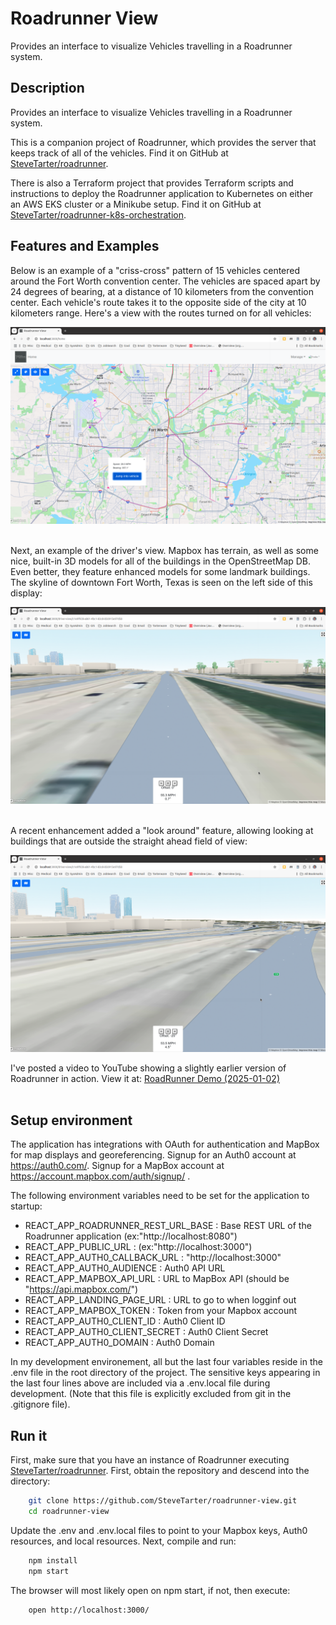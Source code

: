 # Roadrunner View

Provides an interface to visualize Vehicles travelling in a Roadrunner system.

## Description

Provides an interface to visualize Vehicles travelling in a Roadrunner system.

This is a companion project of Roadrunner, which provides the server that keeps track of all of the vehicles.  Find it on GitHub at [SteveTarter/roadrunner](https://github.com/SteveTarter/roadrunner).

There is also a Terraform project that provides Terraform scripts and instructions to deploy the Roadrunner application to Kubernetes on either an AWS EKS cluster or a Minikube setup.  Find it on GitHub at [SteveTarter/roadrunner-k8s-orchestration](https://github.com/SteveTarter/roadrunner-k8s-orchestration).

## Features and Examples

Below is an example of a "criss-cross" pattern of 15 vehicles centered around the Fort Worth convention center.  The vehicles are spaced apart by 24 degrees of bearing, at a distance of 10 kilometers from the convention center.  Each vehicle's route takes it to the opposite side of the city at 10 kilometers range.  Here's a view with the routes turned on for all vehicles:

![Roadrunner Home Page example](./Resources/img/RoadrunnerViewer-2025-01-15-1.png)
<br><br>

Next, an example of the driver's view.  Mapbox has terrain, as well as some nice, built-in 3D models for all of the buildings in the OpenStreetMap DB.  Even better, they feature enhanced models for some landmark buildings.  The skyline of downtown Fort Worth, Texas is seen on the left side of this display:

![Roadrunner Driver's View example](./Resources/img/RoadrunnerViewer-2025-01-15-2.png)
<br><br>

A recent enhancement added a "look around" feature, allowing looking at buildings that are outside the straight ahead field of view:

![Roadrunner Driver's View with offset example](./Resources/img/RoadrunnerViewer-2025-01-15-3.png)

I've posted a video to YouTube showing a slightly earlier version of Roadrunner in action.  View it at: 
[RoadRunner Demo (2025-01-02)](https://www.youtube.com/watch?v=KXWTssUFjS0)
<br><br>

## Setup environment

The application has integrations with OAuth for authentication and MapBox for map displays and georeferencing.  Signup for an Auth0 account at https://auth0.com/.  Signup for a MapBox account at https://account.mapbox.com/auth/signup/ .

The following environment variables need to be set for the application to startup:

* REACT_APP_ROADRUNNER_REST_URL_BASE : Base REST URL of the Roadrunner application (ex:"http://localhost:8080")
* REACT_APP_PUBLIC_URL : (ex:"http://localhost:3000")
* REACT_APP_AUTH0_CALLBACK_URL : "http://localhost:3000"
* REACT_APP_AUTH0_AUDIENCE : Auth0 API URL
* REACT_APP_MAPBOX_API_URL : URL to MapBox API (should be "https://api.mapbox.com/")
* REACT_APP_LANDING_PAGE_URL : URL to go to when logginf out
* REACT_APP_MAPBOX_TOKEN :  Token from your Mapbox account
* REACT_APP_AUTH0_CLIENT_ID : Auth0 Client ID
* REACT_APP_AUTH0_CLIENT_SECRET : Auth0 Client Secret 
* REACT_APP_AUTH0_DOMAIN : Auth0 Domain

In my development environement, all but the last four variables reside in the .env file in the root directory of the project.  The sensitive keys appearing in the last four lines above are included via a .env.local file during development.  (Note that this file is explicitly excluded from git in the .gitignore file).

## Run it

First, make sure that you have an instance of Roadrunner executing [SteveTarter/roadrunner](https://github.com/SteveTarter/roadrunner).
First, obtain the repository and descend into the directory:

```bash
    git clone https://github.com/SteveTarter/roadrunner-view.git
    cd roadrunner-view
```

Update the .env and .env.local files to point to your Mapbox keys, Auth0 resources, and local resources.  Next, compile and run:

```bash
    npm install
    npm start
```

The browser will most likely open on npm start, if not, then execute:

```bash
    open http://localhost:3000/
```
